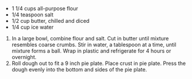 - 1 1/4 cups all-purpose flour
- 1/4 teaspoon salt
- 1/2 cup butter, chilled and diced
- 1/4 cup ice water

1. In a large bowl, combine flour and salt. Cut in butter until mixture resembles coarse crumbs. Stir in water, a tablespoon at a time, until mixture forms a ball. Wrap in plastic and refrigerate for 4 hours or overnight.
1. Roll dough out to fit a 9 inch pie plate. Place crust in pie plate. Press the dough evenly into the bottom and sides of the pie plate.
